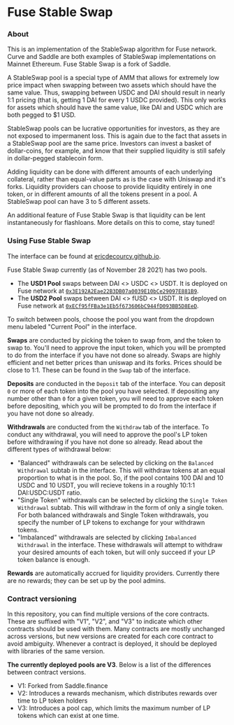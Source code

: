 # Fuse Stable Swap

### About
This is an implementation of the StableSwap algorithm for Fuse network. Curve and Saddle are both examples of StableSwap implementations on Mainnet Ethereum. Fuse Stable Swap is a fork of Saddle.

A StableSwap pool is a special type of AMM that allows for extremely low price impact when swapping between two assets which should have the same value. Thus, swapping between USDC and DAI should result in nearly 1:1 pricing (that is, getting 1 DAI for every 1 USDC provided). This only works for assets which should have the same value, like DAI and USDC which are both pegged to $1 USD.

StableSwap pools can be lucrative opportunities for investors, as they are not exposed to impermanent loss. This is again due to the fact that assets in a StableSwap pool are the same price. Investors can invest a basket of dollar-coins, for example, and know that their supplied liquidity is still safely in dollar-pegged stablecoin form.

Adding liquidity can be done with different amounts of each underlying collateral, rather than equal-value parts as is the case with Uniswap and it's forks. Liquidity providers can choose to provide liquidity entirely in one token, or in different amounts of all the tokens present in a pool. A StableSwap pool can have 3 to 5 different assets.

An additional feature of Fuse Stable Swap is that liquidity can be lent instantaneously for flashloans. More details on this to come, stay tuned!


### Using Fuse Stable Swap
The interface can be found at [ericdecourcy.github.io](https://ericdecourcy.github.io/).

Fuse Stable Swap currently (as of November 28 2021) has two pools. 
- The **USD1 Pool** swaps between DAI <> USDC <> USDT. It is deployed on Fuse network at [`0x3E192A2Eae22B3DB07a0039E10bCe29097E881B9`](https://explorer.fuse.io/address/0x3E192A2Eae22B3DB07a0039E10bCe29097E881B9/transactions).
- The **USD2 Pool** swaps between DAI <> fUSD <> USDT. It is deployed on Fuse network at [`0xECf95fFBa3e1Eb5f673606bC944fD093BB5D8EeD`](https://explorer.fuse.io/address/0xECf95fFBa3e1Eb5f673606bC944fD093BB5D8EeD/transactions).

To switch between pools, choose the pool you want from the dropdown menu labeled "Current Pool" in the interface.

**Swaps** are conducted by picking the token to swap from, and the token to swap to. You'll need to approve the input token, which you will be prompted to do from the interface if you have not done so already. Swaps are highly efficient and net better prices than uniswap and its forks. Prices should be close to 1:1. These can be found in the `Swap` tab of the interface.

**Deposits** are conducted in the `Deposit` tab of the interface. You can deposit `0` or more of each token into the pool you have selected. If depositing any number other than `0` for a given token, you will need to approve each token before depositing, which you will be prompted to do from the interface if you have not done so already.

**Withdrawals** are conducted from the `Withdraw` tab of the interface. To conduct any withdrawal, you will need to approve the pool's LP token before withdrawing if you have not done so already. Read about the different types of withdrawal below:
- "Balanced" withdrawals can be selected by clicking on the `Balanced Withdrawal` subtab in the interface. This will withdraw tokens at an equal proportion to what is in the pool. So, if the pool contains 100 DAI and 10 USDC and 10 USDT, you will recieve tokens in a roughly 10:1:1 DAI:USDC:USDT ratio. 
- "Single Token" withdrawals can be selected by clicking the `Single Token Withdrawal` subtab. This will withdraw in the form of only a single token. For both balanced withdrawals and Single Token withdrawals, you specify the number of LP tokens to exchange for your withdrawn tokens. 
- "Imbalanced" withdrawals are selected by clicking `Imbalanced Withdrawal` in the interface. These withdrawals will attempt to withdraw your desired amounts of each token, but will only succeed if your LP token balance is enough.

**Rewards** are automatically accrued for liquidity providers. Currently there are no rewards; they can be set up by the pool admins.

### Contract versioning
In this repository, you can find multiple versions of the core contracts. These are suffixed with "V1", "V2", and "V3" to indicate which other contracts should be used with them. Many contracts are mostly unchanged across versions, but new versions are created for each core contract to avoid ambiguity. Whenever a contract is deployed, it should be deployed with libraries of the same version.

**The currently deployed pools are V3**. Below is a list of the differences between contract versions.
- V1: Forked from Saddle.finance
- V2: Introduces a rewards mechanism, which distributes rewards over time to LP token holders
- V3: Introduces a pool cap, which limits the maximum number of LP tokens which can exist at one time.
